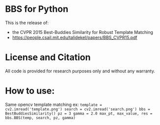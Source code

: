 BBS for Python 
==================

This is the release of:
 - the CVPR 2015 Best-Buddies Similarity for Robust Template Matching
 - https://people.csail.mit.edu/talidekel/papers/BBS_CVPR15.pdf

License and Citation
====================

All code is provided for research purposes only and without any warranty. 

How to use:
==================
Same opencv template matching
 ex:
 `
    template = cv2.imread('template.png')
    search = cv2.imread('search.png')
    bbs = BestBuddiesSimilarity()
    pz = 3
    gamma = 2.0
    max_pt, max_value, res = bbs.BBS(temp, search, pz, gamma)
`
 

